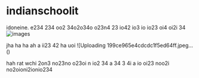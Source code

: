 # indianschoolit
idoneine.  e234 234 oo2 34o2o34o o23n4 23 io42 io3 io io23 oi4 oi2i 34
![images](https://github.com/eduffield9/indianschoolit/assets/152788646/61c339a7-1475-499a-a2e7-39e47ad77734)


jha ha ha ah a ii23 42 ha uoi 
![Uploading 199ce965e4cdcdc1f5ed64ff.jpeg…()

hah rat wchi 2on3 no23no o23oi n io2 34 
a 
34 
3 4i
a   io oi23 noo2i no2oioni2ionio234 
